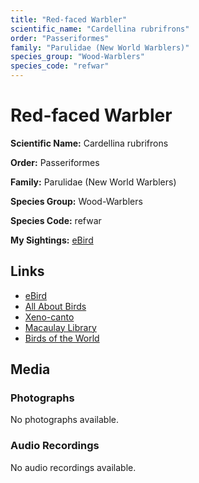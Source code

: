 ```yaml
---
title: "Red-faced Warbler"
scientific_name: "Cardellina rubrifrons"
order: "Passeriformes"
family: "Parulidae (New World Warblers)"
species_group: "Wood-Warblers"
species_code: "refwar"
---
```


# Red-faced Warbler

**Scientific Name:** Cardellina rubrifrons

**Order:** Passeriformes

**Family:** Parulidae (New World Warblers)

**Species Group:** Wood-Warblers

**Species Code:** refwar

**My Sightings:** [eBird](https://ebird.org/lifelist?r=world&time=life&spp=refwar)

## Links
* [eBird](https://ebird.org/species/refwar) 
* [All About Birds](https://www.allaboutbirds.org/guide/refwar) 
* [Xeno-canto](https://www.xeno-canto.org/species/cardellina-rubrifrons) 
* [Macaulay Library](https://search.macaulaylibrary.org/catalog?taxonCode=refwar&sort=rating_rank_desc)
* [Birds of the World](https://birdsoftheworld.org/bow/species/refwar)

## Media
### Photographs
No photographs available.

### Audio Recordings
No audio recordings available.
